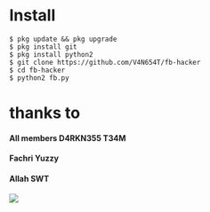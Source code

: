 # Install
```
$ pkg update && pkg upgrade
$ pkg install git
$ pkg install python2
$ git clone https://github.com/V4N654T/fb-hacker
$ cd fb-hacker
$ python2 fb.py
```
# thanks to
#### All members D4RKN355 T34M
#### Fachri Yuzzy
#### Allah SWT

<img src="https://github.com/V4N654T/fb-hacker/blob/master/Screenshot_2019-07-01-20-10-04-92-picsay.png">
